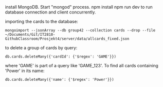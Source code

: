 install MongoDB. Start "mongod" process.
npm install
npm run dev to run database connection and client concurrently.

importing the cards to the database:
```
mongoimport --jsonArray --db group42 --collection cards --drop --file ~/Documents/Git/IT2810-GithubClassroom/Prosjekt4/server/data/allcards_fixed.json
```

to delete a group of cards by query:
```
db.cards.deleteMany({'cardId': {'$regex': 'GAME'}})
```
where 'GAME' is part of a query like 'GAME_123'. To find all cards containing 'Power' in its name:
```
db.cards.deleteMany({'name': {'$regex': 'Power'}})
```
